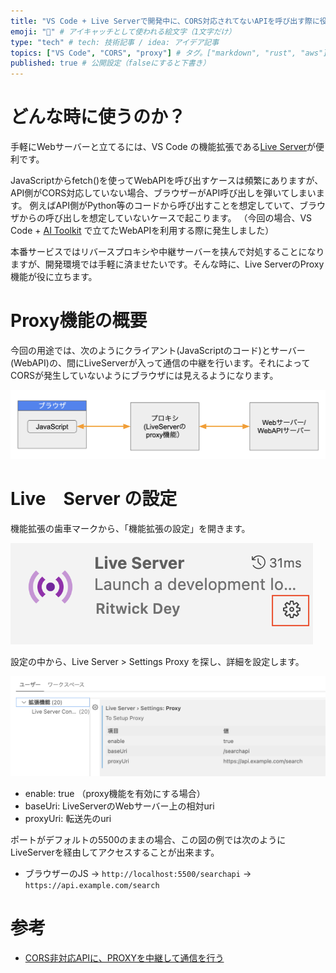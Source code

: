 ```yaml
---
title: "VS Code + Live Serverで開発中に、CORS対応されてないAPIを呼び出す際に役立つproxy機能" # 記事のタイトル
emoji: "🚀" # アイキャッチとして使われる絵文字（1文字だけ）
type: "tech" # tech: 技術記事 / idea: アイデア記事
topics: ["VS Code", "CORS", "proxy"] # タグ。["markdown", "rust", "aws"]のように指定する
published: true # 公開設定（falseにすると下書き）
---
```


# どんな時に使うのか？

手軽にWebサーバーと立てるには、VS Code の機能拡張である[Live Server](https://marketplace.visualstudio.com/items?itemName=ritwickdey.LiveServer)が便利です。

JavaScriptからfetch()を使ってWebAPIを呼び出すケースは頻繁にありますが、API側がCORS対応していない場合、ブラウザーがAPI呼び出しを弾いてしまいます。
例えばAPI側がPython等のコードから呼び出すことを想定していて、ブラウザからの呼び出しを想定していないケースで起こります。 （今回の場合、VS Code + [AI Toolkit](https://marketplace.visualstudio.com/items?itemName=ms-windows-ai-studio.windows-ai-studio) で立てたWebAPIを利用する際に発生しました）


本番サービスではリバースプロキシや中継サーバーを挟んで対処することになりますが、開発環境では手軽に済ませたいです。そんな時に、Live ServerのProxy機能が役に立ちます。

# Proxy機能の概要

今回の用途では、次のようにクライアント(JavaScriptのコード)とサーバー(WebAPI)の、間にLiveServerが入って通信の中継を行います。それによってCORSが発生していないようにブラウザには見えるようになります。

![proxy_flow](/images/proxy_flow.png)

# Live　Server の設定

機能拡張の歯車マークから、「機能拡張の設定」を開きます。

![setting](/images/liveserver.png)

設定の中から、Live Server > Settings Proxy を探し、詳細を設定します。

![proxy](/images/liveserver_proxy.png)

- enable: true （proxy機能を有効にする場合）
- baseUri: LiveServerのWebサーバー上の相対uri
- proxyUri: 転送先のuri

ポートがデフォルトの5500のままの場合、この図の例では次のようにLiveServerを経由してアクセスすることが出来ます。

- ブラウザーのJS → `http://localhost:5500/searchapi` → `https://api.example.com/search`


# 参考

- [CORS非対応APIに、PROXYを中継して通信を行う](https://zenn.dev/sohhakasaka/articles/41aa0fd95d3c0c)




